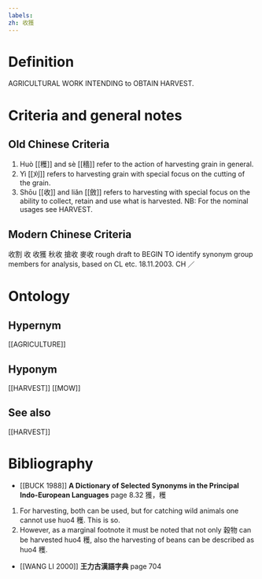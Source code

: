 ```yaml
---
labels: 
zh: 收獲
---
```


# Definition
AGRICULTURAL WORK INTENDING to OBTAIN HARVEST.
# Criteria and general notes
## Old Chinese Criteria
1. Huò [[穫]] and sè [[穡]] refer to the action of harvesting grain in general.
2. Yì [[刈]] refers to harvesting grain with special focus on the cutting of the grain.
3. Shōu [[收]] and liǎn [[斂]] refers to harvesting with special focus on the ability to collect, retain and use what is harvested.
NB: For the nominal usages see HARVEST.
## Modern Chinese Criteria
收割
收
收獲
秋收
搶收
麥收
rough draft to BEGIN TO identify synonym group members for analysis, based on CL etc. 18.11.2003. CH ／
# Ontology

## Hypernym
[[AGRICULTURE]]
## Hyponym
[[HARVEST]]
[[MOW]]
## See also
[[HARVEST]]
# Bibliography
- [[BUCK 1988]]
**A Dictionary of Selected Synonyms in the Principal Indo-European Languages** page 8.32
獲，穫
1. For harvesting, both can be used, but for catching wild animals one cannot use huo4 穫.  This is so.
2. However, as a marginal footnote it must be noted that not only 穀物 can be harvested huo4 穫, also the harvesting of beans can be described as huo4 穫.
- [[WANG LI 2000]]
**王力古漢語字典** page 704
